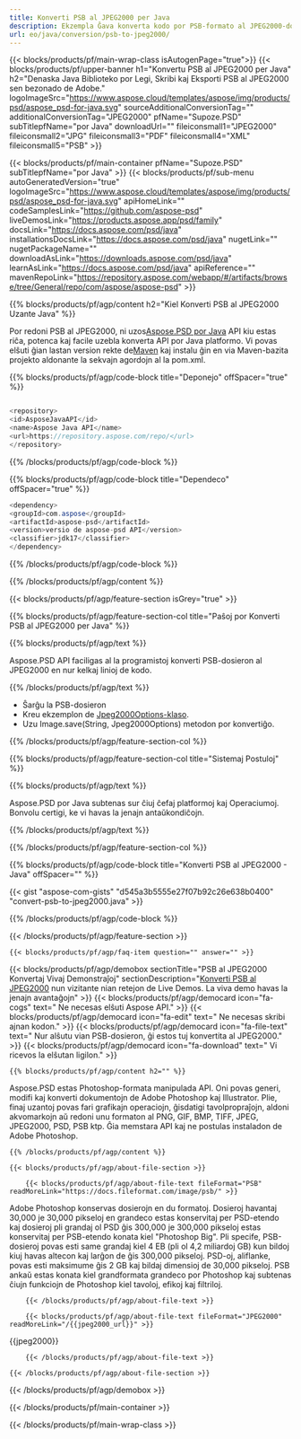 ```yaml
---
title: Konverti PSB al JPEG2000 per Java
description: Ekzempla Ĝava konverta kodo por PSB-formato al JPEG2000-dosiero. Uzu ĉi tiun ekzemplan kodon por konverti PSB al JPEG2000 ene de iu ajn retejo aŭ labortabla Java aplikaĵo.
url: eo/java/conversion/psb-to-jpeg2000/
---
```


{{< blocks/products/pf/main-wrap-class isAutogenPage="true">}}
{{< blocks/products/pf/upper-banner h1="Konvertu PSB al JPEG2000 per Java" h2="Denaska Java Biblioteko por Legi, Skribi kaj Eksporti PSB al JPEG2000 sen bezonado de Adobe." logoImageSrc="https://www.aspose.cloud/templates/aspose/img/products/psd/aspose_psd-for-java.svg" sourceAdditionalConversionTag="" additionalConversionTag="JPEG2000" pfName="Supoze.PSD" subTitlepfName="por Java" downloadUrl="" fileiconsmall1="JPEG2000" fileiconsmall2="JPG" fileiconsmall3="PDF" fileiconsmall4="XML" fileiconsmall5="PSB" >}}

{{< blocks/products/pf/main-container pfName="Supoze.PSD" subTitlepfName="por Java" >}}
{{< blocks/products/pf/sub-menu autoGeneratedVersion="true" logoImageSrc="https://www.aspose.cloud/templates/aspose/img/products/psd/aspose_psd-for-java.svg" apiHomeLink="" codeSamplesLink="https://github.com/aspose-psd" liveDemosLink="https://products.aspose.app/psd/family" docsLink="https://docs.aspose.com/psd/java" installationsDocsLink="https://docs.aspose.com/psd/java" nugetLink="" nugetPackageName="" downloadAsLink="https://downloads.aspose.com/psd/java" learnAsLink="https://docs.aspose.com/psd/java" apiReference="" mavenRepoLink="https://repository.aspose.com/webapp/#/artifacts/browse/tree/General/repo/com/aspose/aspose-psd" >}}

{{% blocks/products/pf/agp/content h2="Kiel Konverti PSB al JPEG2000 Uzante Java" %}}

Por redoni PSB al JPEG2000, ni uzos<a href="/psd/{{< lang-code >}}java">Aspose.PSD por Java</a> API kiu estas riĉa, potenca kaj facile uzebla konverta API por Java platformo. Vi povas elŝuti ĝian lastan version rekte de<a href="https://repository.aspose.com/webapp/#/artifacts/browse/tree/General/repo/com/aspose/aspose-psd">Maven</a> kaj instalu ĝin en via Maven-bazita projekto aldonante la sekvajn agordojn al la pom.xml.

{{% blocks/products/pf/agp/code-block title="Deponejo" offSpacer="true" %}}

```cs

<repository>
<id>AsposeJavaAPI</id>
<name>Aspose Java API</name>
<url>https://repository.aspose.com/repo/</url>
</repository>

```

{{% /blocks/products/pf/agp/code-block %}}

{{% blocks/products/pf/agp/code-block title="Dependeco" offSpacer="true" %}}

```cs
<dependency>
<groupId>com.aspose</groupId>
<artifactId>aspose-psd</artifactId>
<version>versio de aspose-psd API</version>
<classifier>jdk17</classifier>
</dependency>

```

{{% /blocks/products/pf/agp/code-block %}}

{{% /blocks/products/pf/agp/content %}}

{{< blocks/products/pf/agp/feature-section isGrey="true" >}}

{{% blocks/products/pf/agp/feature-section-col title="Paŝoj por Konverti PSB al JPEG2000 per Java" %}}

{{% blocks/products/pf/agp/text %}}

 Aspose.PSD API faciligas al la programistoj konverti PSB-dosieron al JPEG2000 en nur kelkaj linioj de kodo.

{{% /blocks/products/pf/agp/text %}}

- Ŝarĝu la PSB-dosieron
- Kreu ekzemplon de [Jpeg2000Options-klaso](https://apireference.aspose.com/psd/java/com.aspose.psd.imageoptions/Jpeg2000Options).
- Uzu Image.save(String, Jpeg2000Options) metodon por konvertiĝo.


{{% /blocks/products/pf/agp/feature-section-col %}}

{{% blocks/products/pf/agp/feature-section-col title="Sistemaj Postuloj" %}}

{{% blocks/products/pf/agp/text %}}

 Aspose.PSD por Java subtenas sur ĉiuj ĉefaj platformoj kaj Operaciumoj. Bonvolu certigi, ke vi havas la jenajn antaŭkondiĉojn.

{{% /blocks/products/pf/agp/text %}}

{{% /blocks/products/pf/agp/feature-section-col %}}

{{% blocks/products/pf/agp/code-block title="Konverti PSB al JPEG2000 - Java" offSpacer="" %}}

{{< gist "aspose-com-gists" "d545a3b5555e27f07b92c26e638b0400" "convert-psb-to-jpeg2000.java" >}}

{{% /blocks/products/pf/agp/code-block %}}

{{< /blocks/products/pf/agp/feature-section >}}

    {{< blocks/products/pf/agp/faq-item question="" answer="" >}}
 

<!-- aboutfile Starts -->

{{< blocks/products/pf/agp/demobox sectionTitle="PSB al JPEG2000 Konvertaj Vivaj Demonstraĵoj" sectionDescription="[Konverti PSB al JPEG2000](https://products.aspose.app/psd/conversion/psb-to-jpeg2000) nun vizitante nian retejon de Live Demos. La viva demo havas la jenajn avantaĝojn" >}}
        {{< blocks/products/pf/agp/democard icon="fa-cogs" text=" Ne necesas elŝuti Aspose API." >}}
        {{< blocks/products/pf/agp/democard icon="fa-edit" text=" Ne necesas skribi ajnan kodon." >}}
        {{< blocks/products/pf/agp/democard icon="fa-file-text" text=" Nur alŝutu vian PSB-dosieron, ĝi estos tuj konvertita al JPEG2000." >}}
        {{< blocks/products/pf/agp/democard icon="fa-download" text=" Vi ricevos la elŝutan ligilon." >}}

    {{% blocks/products/pf/agp/content h2="" %}}

Aspose.PSD estas Photoshop-formata manipulada API. Oni povas generi, modifi kaj konverti dokumentojn de Adobe Photoshop kaj Illustrator. Plie, finaj uzantoj povas fari grafikajn operaciojn, ĝisdatigi tavolpropraĵojn, aldoni akvomarkojn aŭ redoni unu formaton al PNG, GIF, BMP, TIFF, JPEG, JPEG2000, PSD, PSB ktp. Ĝia memstara API kaj ne postulas instaladon de Adobe Photoshop.  



    {{% /blocks/products/pf/agp/content %}}

    {{< blocks/products/pf/agp/about-file-section >}}

        {{< blocks/products/pf/agp/about-file-text fileFormat="PSB" readMoreLink="https://docs.fileformat.com/image/psb/" >}}
Adobe Photoshop konservas dosierojn en du formatoj. Dosieroj havantaj 30,000 je 30,000 pikseloj en grandeco estas konservitaj per PSD-etendo kaj dosieroj pli grandaj ol PSD ĝis 300,000 je 300,000 pikseloj estas konservitaj per PSB-etendo konata kiel "Photoshop Big". Pli specife, PSB-dosieroj povas esti same grandaj kiel 4 EB (pli ol 4,2 miliardoj GB) kun bildoj kiuj havas altecon kaj larĝon de ĝis 300,000 pikseloj. PSD-oj, aliflanke, povas esti maksimume ĝis 2 GB kaj bildaj dimensioj de 30,000 pikseloj. PSB ankaŭ estas konata kiel grandformata grandeco por Photoshop kaj subtenas ĉiujn funkciojn de Photoshop kiel tavoloj, efikoj kaj filtriloj.

        {{< /blocks/products/pf/agp/about-file-text >}}

        {{< blocks/products/pf/agp/about-file-text fileFormat="JPEG2000" readMoreLink="/{{jpeg2000_url}}" >}}
{{jpeg2000}}

        {{< /blocks/products/pf/agp/about-file-text >}}

    {{< /blocks/products/pf/agp/about-file-section >}}

{{< /blocks/products/pf/agp/demobox >}}

<!-- aboutfile Ends -->



{{< /blocks/products/pf/main-container >}}
    
{{< /blocks/products/pf/main-wrap-class >}}
